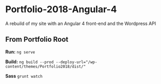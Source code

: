 # Portfolio-2018-Angular-4
A rebuild of my site with an Angular 4 front-end and the Wordpress API

## From Portfolio Root

**Run:** `ng serve`

**Build:** `ng build --prod --deploy-url="/wp-content/themes/Portfolio2018/dist/"`

**Sass** `grunt watch`
